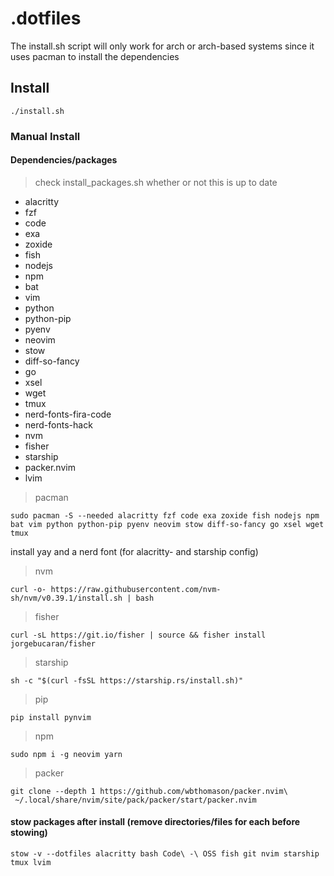 # .dotfiles


The install.sh script will only work for arch or arch-based systems since it uses pacman to install the dependencies

## Install

```console
./install.sh
```

### Manual Install

#### Dependencies/packages 

> check install_packages.sh whether or not this is up to date

- alacritty
- fzf
- code
- exa
- zoxide
- fish
- nodejs
- npm
- bat
- vim
- python
- python-pip
- pyenv
- neovim
- stow
- diff-so-fancy
- go
- xsel
- wget
- tmux
- nerd-fonts-fira-code
- nerd-fonts-hack
- nvm
- fisher
- starship
- packer.nvim
- lvim

> pacman
```console
sudo pacman -S --needed alacritty fzf code exa zoxide fish nodejs npm bat vim python python-pip pyenv neovim stow diff-so-fancy go xsel wget tmux
```

install yay and a nerd font (for alacritty- and starship config)

> nvm


```console
curl -o- https://raw.githubusercontent.com/nvm-sh/nvm/v0.39.1/install.sh | bash
```

> fisher

```console
curl -sL https://git.io/fisher | source && fisher install jorgebucaran/fisher
```

> starship 

```console
sh -c "$(curl -fsSL https://starship.rs/install.sh)"
```

> pip 

```console
pip install pynvim
```

> npm
 
```console
sudo npm i -g neovim yarn
```

> packer

```console
git clone --depth 1 https://github.com/wbthomason/packer.nvim\
 ~/.local/share/nvim/site/pack/packer/start/packer.nvim
```

#### stow packages after install (remove directories/files for each before stowing)
```console
stow -v --dotfiles alacritty bash Code\ -\ OSS fish git nvim starship tmux lvim
```
